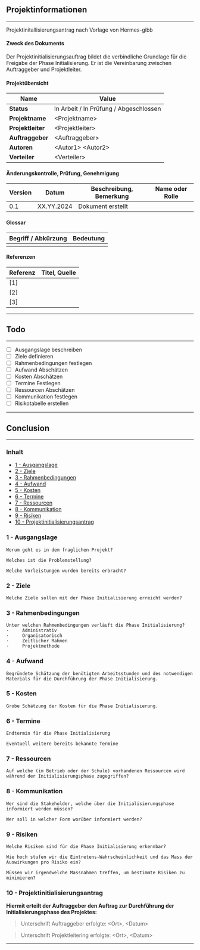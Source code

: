 ## Projektinformationen
---
Projektinitallisierungsantrag nach Vorlage von Hermes-gibb

#### Zweck des Dokuments
Der Projektinitialisierungsauftrag bildet die verbindliche Grundlage für die Freigabe der Phase Initialisierung. Er ist die Vereinbarung zwischen Auftraggeber und Projektleiter.

#### Projektübersicht
| Name              | Value                                  |
| ----------------- | -------------------------------------- |
| **Status**        | In Arbeit / In Prüfung / Abgeschlossen |
| **Projektname**   | \<Projektname>                         |
| **Projektleiter** | \<Projektleiter>                       |
| **Auftraggeber**  | \<Auftraggeber>                        |
| **Autoren**       | \<Autor1> \<Autor2>                    |
| **Verteiler**     | \<Verteiler>                           |

#### Änderungskontrolle, Prüfung, Genehmigung
| Version | Datum      | Beschreibung, Bemerkung | Name oder Rolle |
| ------- | ---------- | ----------------------- | --------------- |
| 0.1     | XX.YY.2024 | Dokument erstellt       |                 |

#### Glossar
| Begriff / Abkürzung | Bedeutung |
| ------------------- | --------- |
|                     |           |

#### Referenzen
| Referenz | Titel, Quelle |
| -------- | ------------- |
| \[1\]    |               |
| \[2\]    |               |
| \[3\]    |               |

---


## Todo
---
- [ ] Ausgangslage beschreiben
- [ ] Ziele definieren
- [ ] Rahmenbedingungen festlegen
- [ ] Aufwand Abschätzen
- [ ] Kosten Abschätzen
- [ ] Termine Festlegen
- [ ] Ressourcen Abschätzen
- [ ] Kommunikation festlegen
- [ ] Risikotabelle erstellen
---


## Conclusion
---

### Inhalt
- [1 - Ausgangslage](#1---ausgangslage)
- [2 - Ziele](#2---ziele)
- [3 - Rahmenbedingungen](#3---rahmenbedingungen)
- [4 - Aufwand](#4---aufwand)
- [5 - Kosten](#5---kosten)
- [6 - Termine](#6---termine)
- [7 - Ressourcen](#7---ressourcen)
- [8 - Kommunikation](#8---kommunikation)
- [9 - Risiken](#9---risiken)
- [10 - Projektinitialisierungsantrag](#10---Projektinitialisierungsantrag)


### 1 - Ausgangslage


```
Worum geht es in dem fraglichen Projekt? 

Welches ist die Problemstellung? 

Welche Vorleistungen wurden bereits erbracht?
```


### 2 - Ziele


```
Welche Ziele sollen mit der Phase Initialisierung erreicht werden?
```


### 3 - Rahmenbedingungen


```
Unter welchen Rahmenbedingungen verläuft die Phase Initialisierung?
·     Administrativ
·     Organisatorisch
·     Zeitlicher Rahmen
·     Projektmethode
```


### 4 - Aufwand


```
Begründete Schätzung der benötigten Arbeitsstunden und des notwendigen Materials für die Durchführung der Phase Initialisierung.
```


### 5 - Kosten


```
Grobe Schätzung der Kosten für die Phase Initialisierung.
```


### 6 - Termine


```
Endtermin für die Phase Initialisierung

Eventuell weitere bereits bekannte Termine
```


### 7 - Ressourcen


```
Auf welche (im Betrieb oder der Schule) vorhandenen Ressourcen wird während der Initialisierungsphase zugegriffen?
```


### 8 - Kommunikation


```
Wer sind die Stakeholder, welche über die Initialisierungsphase informiert werden müssen?

Wer soll in welcher Form worüber informiert werden?
```


### 9 - Risiken


```
Welche Risiken sind für die Phase Initialisierung erkennbar?

Wie hoch stufen wir die Eintretens-Wahrscheinlichkeit und das Mass der Auswirkungen pro Risiko ein?

Müssen wir irgendwelche Massnahmen treffen, um bestimmte Risiken zu minimieren?
```


### 10 - Projektinitialisierungsantrag
**Hiermit erteilt der Auftraggeber den Auftrag zur Durchführung der Initialisierungsphase des Projektes:**

> Unterschrift Auftraggeber erfolgte: \<Ort>, \<Datum>

> Unterschrift Projektleitering erfolgte: \<Ort>, \<Datum>

---

